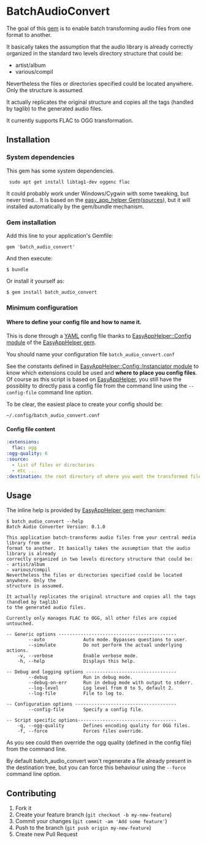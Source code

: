 # BatchAudioConvert

The goal of this [gem][bacg] is to enable batch transforming audio files from one format to another.

It basically takes the assumption that the audio library is already correctly organized in the standard two levels directory structure that could be:

* artist/album
* various/compil

Nevertheless the files or directories specified could be located anywhere. Only the structure is assumed.

It actually replicates the original structure and copies all the tags (handled by taglib) to the generated audio files.


It currently supports FLAC to OGG transformation.

## Installation

### System dependencies

This gem has some system dependencies.

     sudo apt get install libtag1-dev oggenc flac


It could probably work under Windows/Cygwin with some tweaking, but never tried...
It is based on the [easy_app_helper Gem][eahg]([sources][eahs]), but it will installed automatically by the gem/bundle mechanism.

### Gem installation

Add this line to your application's Gemfile:

    gem 'batch_audio_convert'

And then execute:

    $ bundle

Or install it yourself as:

    $ gem install batch_audio_convert

### Minimum configuration

#### Where to define your config file and how to name it.

This is done through a [YAML](http://www.yaml.org/YAML_for_ruby.html) config file thanks to [EasyAppHelper::Config module][eahcm] of the [EasyAppHelper gem][eahg].

You should name your configuration file `batch_audio_convert.conf`

See the constants defined in [EasyAppHelper::Config::Instanciator module][eahcim] to know which extensions could be used and **where to place you config files**. Of course as this script is based on [EasyAppHelper][eahg], you still have the possiblity to directly pass a config file from the command line using the `--config-file` command line option.

To be clear, the easiest place to create your config should be:

    ~/.config/batch_audio_convert.conf


#### Config file content

```yaml
:extensions:
  flac: ogg
:ogg-quality: 6
:source:
  - list of files or directories
  - etc ...
:destination: the root directory of where you want the transformed files to go (do not need to exist, only the parent dir).
```

## Usage

The inline help is provided by [EasyAppHelper gem][eahg] mechanism:

	$ batch_audio_convert --help
	Batch Audio Converter Version: 0.1.0

	This application batch-transforms audio files from your central media library from one
	format to another. It basically takes the assumption that the audio library is already
	correctly organized in two levels directory structure that could be:
	- artist/album
	- various/compil
	Nevertheless the files or directories specified could be located anywhere. Only the
	structure is assumed.
	
	It actually replicates the original structure and copies all the tags (handled by taglib)
	to the generated audio files.
	
	Currently only manages FLAC to OGG, all other files are copied untouched.
	
	-- Generic options -------------------------------------------
           	--auto              Auto mode. Bypasses questions to user.
    		--simulate          Do not perform the actual underlying actions.
	    -v, --verbose           Enable verbose mode.
	    -h, --help              Displays this help.
	    
	-- Debug and logging options ---------------------------------
	        --debug             Run in debug mode.
        	--debug-on-err      Run in debug mode with output to stderr.
         	--log-level         Log level from 0 to 5, default 2.
	        --log-file          File to log to.
		
	-- Configuration options -------------------------------------
           	--config-file       Specify a config file.
		
	-- Script specific options------------------------------------
	    -q, --ogg-quality       Defines encoding quality for OGG files.
	    -f, --force             Forces files override.


As you see could then override the ogg quality (defined in the config file) from the command line.

By default batch_audio_convert won't regenerate a file already present in the destination tree, but you can force this behaviour using the `--force` command line option.


## Contributing

1. Fork it
2. Create your feature branch (`git checkout -b my-new-feature`)
3. Commit your changes (`git commit -am 'Add some feature'`)
4. Push to the branch (`git push origin my-new-feature`)
5. Create new Pull Request


[eahg]: https://rubygems.org/gems/easy_app_helper        "Easy App Helper Gem"
[bacg]: https://rubygems.org/gems/batch_audio_convert        "Batch Audio Convert Gem"
[eahs]: https://github.com/lbriais/easy_app_helper          "Easy App Helper Sources"
[eahg]: https://rubygems.org/gems/easy_app_helper        "Easy App Helper Gem"
[eahcm]: http://rubydoc.info/github/lbriais/easy_app_helper/master/EasyAppHelper/Config        "EasyAppHelper::Config class documentation"
[eahcim]: http://rubydoc.info/github/lbriais/easy_app_helper/master/EasyAppHelper/Config/Instanciator      "EasyAppHelper::Config::Instanciator class documentation"
